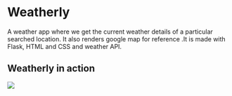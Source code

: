 # Weatherly

A weather app where we get the current weather details of a particular searched location. It also renders google map for reference .It is made with Flask, HTML and CSS and weather API.

<h2>Weatherly in action</h2>
 <a href="https://drive.google.com/uc?export=view&id=1RHQZQ-HG0os35TD2QZJfioIjGDxSAId9"><img src="https://drive.google.com/uc?export=view&id=1RHQZQ-HG0os35TD2QZJfioIjGDxSAId9"  />
